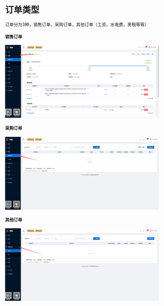 # 订单类型

订单分为3种，销售订单，采购订单，其他订单（工资，水电费，房租等等）

#### 销售订单

![PNG](..\image\订单管理\05-订单类型01.jpg)



#### 采购订单

![PNG](..\image\订单管理\05-订单类型02.jpg)



#### 其他订单

![PNG](..\image\订单管理\05-订单类型03.jpg)